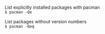 List explicitly installed packages with pacman  
`$ pacman -Qe`  

List packages without version numbers  
`$ pacman -Qeq`  
